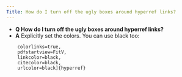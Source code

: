 ```yaml
---
Title: How do I turn off the ugly boxes around hyperref links?
---
```


- **Q How do I turn off the ugly boxes around hyperref links?**
- **A** Explicitly set the colors. You can use black too:
```\usepackage[pdftex,
	colorlinks=true,
	pdfstartview=FitV,
	linkcolor=black,
	citecolor=black,
	urlcolor=black]{hyperref}
```
